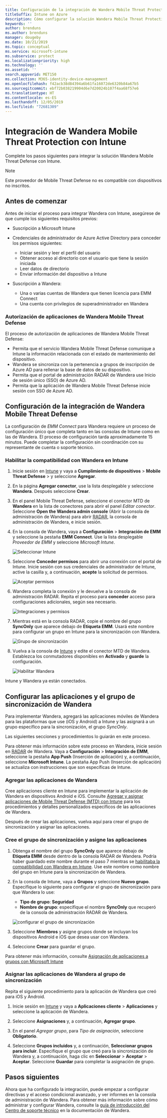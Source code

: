```yaml
---
title: Configuración de la integración de Wandera Mobile Threat Protection con Intune
titleSuffix: Intune on Azure
description: Cómo configurar la solución Wandera Mobile Threat Protection con Microsoft Intune para controlar el acceso de los dispositivos móviles a los recursos corporativos.
keywords: ''
author: brenduns
ms.author: brenduns
manager: dougeby
ms.date: 10/21/2019
ms.topic: conceptual
ms.service: microsoft-intune
ms.subservice: protect
ms.localizationpriority: high
ms.technology: ''
ms.assetid: ''
search.appverid: MET150
ms.collection: M365-identity-device-management
ms.openlocfilehash: f42acb38d84394a6b61fa16072de6320b84a67b5
ms.sourcegitcommit: ebf72b038219904d6e7d20024b107f4aa68f57e6
ms.translationtype: HT
ms.contentlocale: es-ES
ms.lasthandoff: 12/05/2019
ms.locfileid: "72681309"
---
```

# <a name="integrate-wandera-mobile-threat-protection-with-intune"></a>Integración de Wandera Mobile Threat Protection con Intune  

Complete los pasos siguientes para integrar la solución Wandera Mobile Threat Defense con Intune.  

> [!NOTE]
> Este proveedor de Mobile Threat Defense no es compatible con dispositivos no inscritos.

## <a name="before-you-begin"></a>Antes de comenzar  

Antes de iniciar el proceso para integrar Wandera con Intune, asegúrese de que cumple los siguientes requisitos previos:
- Suscripción a Microsoft Intune  
- Credenciales de administrador de Azure Active Directory para conceder los permisos siguientes:  
  - Iniciar sesión y leer el perfil del usuario  
  - Obtener acceso al directorio con el usuario que tiene la sesión iniciada  
  - Leer datos de directorio  
  - Enviar información del dispositivo a Intune  

- Suscripción a Wandera:
  - Una o varias cuentas de Wandera que tienen licencia para EMM Connect  
  - Una cuenta con privilegios de superadministrador en Wandera  
 
### <a name="wandera-mobile-threat-defense-app-authorization"></a>Autorización de aplicaciones de Wandera Mobile Threat Defense  

El proceso de autorización de aplicaciones de Wandera Mobile Threat Defense:  
- Permita que el servicio Wandera Mobile Threat Defense comunique a Intune la información relacionada con el estado de mantenimiento del dispositivo.  
- Wandera se sincroniza con la pertenencia a grupos de inscripción de Azure AD para rellenar la base de datos de su dispositivo.  
- Permita que el portal de administración RADAR de Wandera use Inicio de sesión único (SSO) de Azure AD.  
- Permita que la aplicación de Wandera Mobile Threat Defense inicie sesión con SSO de Azure AD.  


## <a name="set-up-wandera-mobile-threat-defense-integration"></a>Configuración de la integración de Wandera Mobile Threat Defense  
La configuración de *EMM Connect* para Wandera requiere un proceso de configuración único que completa tanto en las consolas de Intune como en las de Wandera. El proceso de configuración tarda aproximadamente 15 minutos. Puede completar la configuración sin coordinación con su representante de cuenta o soporte técnico.  

### <a name="enable-support-for-wandera-in-intune"></a>Habilitar la compatibilidad con Wandera en Intune
1. Inicie sesión en [Intune](https://go.microsoft.com/fwlink/?linkid=2090973) y vaya a **Cumplimiento de dispositivos** > **Mobile Threat Defense** > y seleccione **Agregar**.

2. En la página **Agregar conector**, use la lista desplegable y seleccione **Wandera**. Después seleccione **Crear**.  

3. En el panel Mobile Threat Defense, seleccione el conector MTD de **Wandera** en la lista de conectores para abrir el panel *Editar conector*. Seleccione **Open the Wandera admin console** (Abrir la consola de administración de Wandera) para abrir [RADAR](https://radar.wandera.com/login), la consola de administración de Wandera, e inicie sesión. 

4. En la consola de Wandera, vaya a **Configuración** > **Integración de EMM** y seleccione la pestaña **EMM Connect**. Use la lista desplegable *Proveedor de EMM* y seleccione *Microsoft Intune*.

   ![Seleccionar Intune](./media/wandera-mtd-connector-integration/set-up-intune-in-radar.png)

5. Seleccione **Conceder permisos** para abrir una conexión con el portal de Intune. Inicie sesión con sus credenciales de administrador de Intune, active la casilla y, a continuación, **acepte** la solicitud de permisos.  

   ![Aceptar permisos](./media/wandera-mtd-connector-integration/permissions.png) 

6. Wandera completa la conexión y le devuelve a la consola de administración RADAR. Repita el proceso para **conceder** acceso para configuraciones adicionales, según sea necesario.  

   ![Integraciones y permisos](./media/wandera-mtd-connector-integration/integrations-and-permissions.png) 

7. Mientras está en la consola RADAR, copie el nombre del grupo **SyncOnly** que aparece debajo de **Etiqueta EMM**. Usará este nombre para configurar un grupo en Intune para la sincronización con Wandera.

   ![Grupo de sincronización](./media/wandera-mtd-connector-integration/sync-group-name.png) 

8. Vuelva a la consola de [Intune](https://go.microsoft.com/fwlink/?linkid=2090973) y edite el conector MTD de Wandera. Establezca los conmutadores disponibles en **Activado** y **guarde** la configuración.  

   ![Habilitar Wandera](./media/wandera-mtd-connector-integration/enable-wandera.png) 

Intune y Wandera ya están conectados.  

## <a name="configure-the-wandera-applications-and-synchronization-group"></a>Configurar las aplicaciones y el grupo de sincronización de Wandera  
Para implementar Wandera, agregará las aplicaciones móviles de Wandera para las plataformas que use (iOS y Android) a Intune y las asignará a un grupo específico para la sincronización, el grupo *SyncOnly*. 

Las siguientes secciones y procedimientos lo guiarán en este proceso.

Para obtener más información sobre este proceso en Wandera, inicie sesión en [RADAR](https://radar.wandera.com/login) de Wandera. Vaya a **Configuración** > **Integración de EMM**, seleccione la pestaña **App Push** (Inserción de aplicación) y, a continuación, seleccione **Microsoft Intune**. La pestaña App Push (Inserción de aplicación) se actualiza con instrucciones que son específicas de Intune.  

### <a name="add-the-wandera-apps"></a>Agregar las aplicaciones de Wandera  
Cree aplicaciones cliente en Intune para implementar la aplicación de Wandera en dispositivos Android e iOS. Consulte [Agregar y asignar aplicaciones de Mobile Threat Defense (MTD) con Intune](mtd-apps-ios-app-configuration-policy-add-assign.md) para los procedimientos y detalles personalizados específicos de las aplicaciones de Wandera.  

Después de crear las aplicaciones, vuelva aquí para crear el grupo de sincronización y asignar las aplicaciones.  


### <a name="create-the-synchronization-group-and-assign-the-apps"></a>Cree el grupo de sincronización y asigne las aplicaciones

1. Obtenga el nombre del grupo **SyncOnly** que aparece debajo de **Etiqueta EMM** desde dentro de la consola RADAR de Wandera. Podría haber guardado este nombre durante el paso 7 mientras se [habilitaba la compatibilidad con Wandera en Intune](#enable-support-for-wandera-in-intune). Use este nombre como nombre del grupo en Intune para la sincronización de Wandera.  

2. En la consola de Intune, vaya a **Grupos** y seleccione **Nuevo grupo**. Especifique lo siguiente para configurar el grupo de sincronización para que Wandera lo use:
   - **Tipo de grupo**: **Seguridad**
   - **Nombre de grupo**: especifique el nombre **SyncOnly** que recuperó de la consola de administración RADAR de Wandera.

   ![configurar el grupo de sincronización](./media/wandera-mtd-connector-integration/configure-sync-group.png)

3. Seleccione **Miembros** y asigne grupos donde se incluyan los dispositivos Android e iOS que desea usar con Wandera.

4. Seleccione **Crear** para guardar el grupo.

Para obtener más información, consulte [Asignación de aplicaciones a grupos con Microsoft Intune](../apps/apps-deploy.md)

### <a name="assign-the-wandera-apps-to-the-synchronization-group"></a>Asignar las aplicaciones de Wandera al grupo de sincronización  
Repita el siguiente procedimiento para la aplicación de Wandera que creó para iOS y Android.

1. Inicie sesión en [Intune](https://go.microsoft.com/fwlink/?linkid=2090973) y vaya a **Aplicaciones cliente** > **Aplicaciones** y seleccione la aplicación de Wandera.  

2. Seleccione **Asignaciones** y, a continuación, **Agregar grupo**.  

3. En el panel *Agregar grupo*, para *Tipo de asignación*, seleccione **Obligatorio**.

4. Seleccione **Grupos incluidos** y, a continuación, **Seleccionar grupos para incluir**. Especifique el grupo que creó para la sincronización de Wandera y, a continuación, haga clic en **Seleccionar** > **Aceptar** > **Aceptar**. Seleccione **Guardar** para completar la asignación de grupo.  
 

## <a name="next-steps"></a>Pasos siguientes  
Ahora que ha configurado la integración, puede empezar a configurar directivas y el acceso condicional avanzado, y ver informes en la consola de administración de Wandera. Para obtener más información sobre cómo administrar y configurar Wandera, consulte la [guía de introducción del Centro de soporte técnico](https://radar.wandera.com/?return_to=https://wandera.force.com/Customer/s/getting-started) en la documentación de Wandera.  
 
